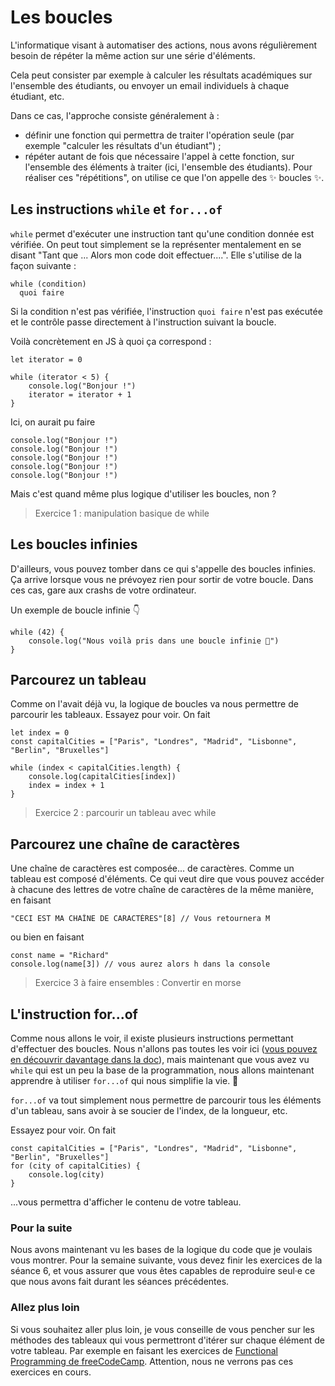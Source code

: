 # Les boucles

L'informatique visant à automatiser des actions, nous avons régulièrement besoin de répéter la même action sur une série d'éléments.

Cela peut consister par exemple à calculer les résultats académiques sur l'ensemble des étudiants, ou envoyer un email individuels à chaque étudiant, etc.

Dans ce cas, l'approche consiste généralement à :

- définir une fonction qui permettra de traiter l'opération seule (par exemple "calculer les résultats d'un étudiant") ;
- répéter autant de fois que nécessaire l'appel à cette fonction, sur l'ensemble des éléments à traiter (ici, l'ensemble des étudiants).
Pour réaliser ces "répétitions", on utilise ce que l'on appelle des ✨ boucles ✨.


## Les instructions `while` et `for...of`

`while` permet d'exécuter une instruction tant qu'une condition donnée est vérifiée. On peut tout simplement se la représenter mentalement en se disant "Tant que ... Alors mon code doit effectuer....". Elle s'utilise de la façon suivante :

```
while (condition)
  quoi faire

```

Si la condition n'est pas vérifiée, l'instruction `quoi faire` n'est pas exécutée et le contrôle passe directement à l'instruction suivant la boucle.

Voilà concrètement en JS à quoi ça correspond :
```
let iterator = 0

while (iterator < 5) {
    console.log("Bonjour !")
    iterator = iterator + 1
}
```

Ici, on aurait pu faire 
```
console.log("Bonjour !")
console.log("Bonjour !")
console.log("Bonjour !")
console.log("Bonjour !")
console.log("Bonjour !")
```

Mais c'est quand même plus logique d'utiliser les boucles, non ?

> Exercice 1 : manipulation basique de while

## Les boucles infinies
D'ailleurs, vous pouvez tomber dans ce qui s'appelle des boucles infinies. Ça arrive lorsque vous ne prévoyez rien pour sortir de votre boucle. Dans ces cas, gare aux crashs de votre ordinateur.

Un exemple de boucle infinie 👇
```
while (42) {
    console.log("Nous voilà pris dans une boucle infinie 🤯")
}
```

## Parcourez un tableau

Comme on l'avait déjà vu, la logique de boucles va nous permettre de parcourir les tableaux.
Essayez pour voir. On fait 
```
let index = 0
const capitalCities = ["Paris", "Londres", "Madrid", "Lisbonne", "Berlin", "Bruxelles"]

while (index < capitalCities.length) {
    console.log(capitalCities[index])
    index = index + 1
}

```

> Exercice 2 : parcourir un tableau avec while

## Parcourez une chaîne de caractères

Une chaîne de caractères est composée... de caractères. Comme un tableau est composé d'éléments. Ce qui veut dire que vous pouvez accéder à chacune des lettres de votre chaîne de caractères de la même manière, en faisant 
```
"CECI EST MA CHAÎNE DE CARACTÈRES"[8] // Vous retournera M
```

ou bien en faisant 
```
const name = "Richard" 
console.log(name[3]) // vous aurez alors h dans la console
```

> Exercice 3 à faire ensembles : Convertir en morse


## L'instruction for...of

Comme nous allons le voir, il existe plusieurs instructions permettant d'effectuer des boucles. Nous n'allons pas toutes les voir ici ([vous pouvez en découvrir davantage dans la doc](https://developer.mozilla.org/fr/docs/Web/JavaScript/Guide/Loops_and_iteration)), mais maintenant que vous avez vu `while` qui est un peu la base de la programmation, nous allons maintenant apprendre à utiliser `for...of` qui nous simplifie la vie. 🎉

`for...of` va tout simplement nous permettre de parcourir tous les éléments d'un tableau, sans avoir à se soucier de l'index, de la longueur, etc.

Essayez pour voir. On fait 
```
const capitalCities = ["Paris", "Londres", "Madrid", "Lisbonne", "Berlin", "Bruxelles"]
for (city of capitalCities) {
    console.log(city)
}
```

...vous permettra d'afficher le contenu de votre tableau.


### Pour la suite

Nous avons maintenant vu les bases de la logique du code que je voulais vous montrer. Pour la semaine suivante, vous devez finir les exercices de la séance 6, et vous assurer que vous êtes capables de reproduire seul·e ce que nous avons fait durant les séances précédentes.

### Allez plus loin

Si vous souhaitez aller plus loin, je vous conseille de vous pencher sur les méthodes des tableaux qui vous permettront d'itérer sur chaque élément de votre tableau. Par exemple en faisant les exercices de [Functional Programming de freeCodeCamp](https://www.freecodecamp.org/learn/javascript-algorithms-and-data-structures#functional-programming). Attention, nous ne verrons pas ces exercices en cours.